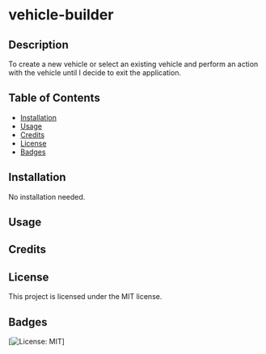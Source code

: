 # vehicle-builder

## Description

To create a new vehicle or select an existing vehicle and perform an action with the vehicle until I decide to exit the application. 

## Table of Contents

- [Installation](#installation)
- [Usage](#usage)
- [Credits](#credits)
- [License](#license)
- [Badges](#badges)

## Installation

No installation needed.

## Usage


## Credits


## License

This project is licensed under the MIT license.

## Badges

[![License: MIT](https://img.shields.io/badge/License-MIT-yellow.svg)]